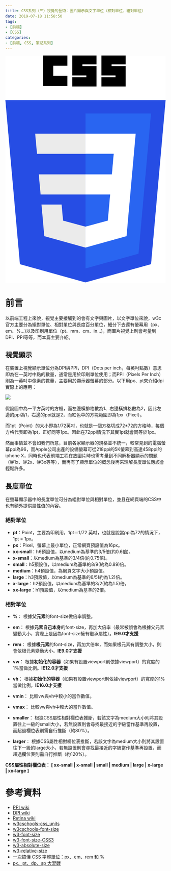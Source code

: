 ```yaml
---
title: CSS系列（三）視覺的藝術：圖片顯示與文字單位（相對單位、絕對單位）
date: 2019-07-18 11:58:50
tags:
- [前端]
- [CSS]
categories: 
- [前端, CSS, 筆記系列]
---
```


![](/images/CSS-logo.svg)

# 前言

以前端工程上來說，視覺主要接觸到的會有文字與圖片，以文字單位來說，w3c官方主要分為絕對單位、相對單位與長度百分單位，細分下去還有螢幕用（px、em、%...)以及印刷用單位（pt、mm、cm、in...)，而圖片視覺上則會考量到DPI、PPI等等，而本篇主要介紹。

## 視覺顯示

在裝置上視覺顯示單位分為DPI與PPI，DPI（Dots per inch，每英吋點數）意思即為在一英吋中點的數量，通常是用於印刷單位使用；而PPI（Pixels Per Inch）則為一英吋中像素的數量，主要用於顯示器螢幕的部分。以下用px、pt來介紹dpi實際上的應用：

![](/images/CSS-dpi.jpg)

假設圖中為一平方英吋的方框，而左邊橫排格數為1、右邊橫排格數為2，因此左邊的ppi為1，右邊的ppi就是2，而紅色中的方塊範圍即為1px（Pixel）。

而1pt（Point）的大小即為1/72英吋，也就是一個方格切成72*72的方格時，每個方格代表即為1pt，正好同等1px。因此在72ppi情況下其實1pt就會同等於1px。

然而事情並不會如我們所意，目前各家顯示器的規格並不統一，較常見到的電腦螢幕ppi為96，而Apple公司出產的設備螢幕可從218ppi的5K螢幕到高達458ppi的iphone X，同時也代表前端工程在放圖片時也需考量到不同解析器顯示的問題（@1x、@2x、@3x等等），而再有了顯示單位的概念後再來理解長度單位應該會輕鬆許多。

## 長度單位
在螢幕顯示器中的長度單位可分為絕對單位與相對單位，並且在網頁端的CSS中也有額外提供屬性值的內容。

### 絕對單位
- **pt**：Point，主要為印刷用，1pt＝1/72 英吋，也就是說當ppi為72的情況下，1pt = 1px。
- **px**：Pixel，螢幕上最小單位，正常網頁預設值為16px。
- **xx-small**：h6預設值，以medium為基準的3/5倍(約0.6倍)。
- **x-small**：以medium為基準的3/4倍(約0.75倍)。
- **small**：h5預設值，以medium為基準的8/9(約為0.89)倍。
- **medium**：h4預設值，為網頁文字大小預設值。
- **large**：h3預設值，以medium為基準的6/5(約為1.2)倍。
- **x-large**：h2預設值，以medium為基準的3/2(約為1.5)倍。
- **xx-large**：h1預設值，以medium為基準的2倍。

### 相對單位
- **%**：
根據**父元素**的font-size做倍率調整。

- **em**：
根據**元素自己本身**的font-size，再加大倍率（最常被誤會為根據父元素變動大小，實際上是因為font-size擁有繼承屬性）。**IE9.0才支援**

- **rem**：
根據**根元素**的font-size，再加大倍率，而如果根元素有調整大小，則會依根元素變動大小。**IE9.0才支援**

- **vw**：
根據**初始化的容器**（如果有設置viewport則依據viewport）的寬度的1%當做比例。**IE12.0才支援**

- **vh**：
根據**初始化的容器**（如果有設置viewport則依據viewport）的寬度的1%當做比例。**IE16.0才支援**

- **vmin**：
比較vw與vh中較小的當作數值。

- **vmax**：
比較vw與vh中較大的當作數值。

- **smaller**：
根據CSS屬性相對欄位表推斷，若該文字為medium大小則將其設置往上一級的small大小，若無設置則會尋找最接近的字級當作基準再設置，而超過欄位表則需自行推斷（約80%）。

- **larger**：
根據CSS屬性相對欄位表推斷，若該文字為medium大小則將其設置往下一級的large大小，若無設置則會尋找最接近的字級當作基準再設置，而超過欄位表則需自行推斷（約120%）。

**CSS屬性相對欄位表： [ xx-small | x-small | small | medium | large | x-large | xx-large ]**



# 參考資料
- [PPI wiki](https://zh.wikipedia.org/wiki/%E6%AF%8F%E8%8B%B1%E5%AF%B8%E5%83%8F%E7%B4%A0)
- [DPI wiki](https://en.wikipedia.org/wiki/Dots_per_inch)
- [Retina wiki](https://en.wikipedia.org/wiki/Retina_display)
- [w3cschools-css_units](https://www.w3schools.com/cssref/css_units.asp)
- [w3cschools-font-size](https://www.w3schools.com/cssref/pr_font_font-size.asp)
- [w3-font-size](https://www.w3.org/QA/Tips/font-size)
- [w3-font-size-CSS3](https://drafts.csswg.org/css-fonts-3/#propdef-font-size)
- [w3-absolute-size](https://www.w3.org/TR/CSS2/fonts.html#value-def-absolute-size)
- [w3-relative-size](https://www.w3.org/TR/CSS2/fonts.html#value-def-relative-size)
- [一次搞懂 CSS 字體單位：px、em、rem 和 %](https://www.oxxostudio.tw/articles/201809/css-font-size.html)
- [px、pt、dp、sp 大混戰](https://blog.akanelee.me/2018/07/31/dpi-px-pt-dp-sp/)